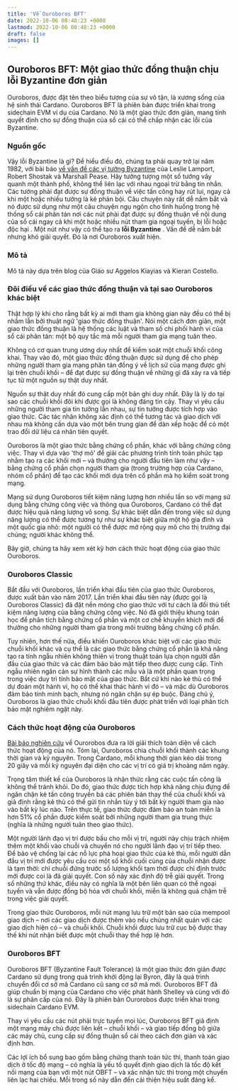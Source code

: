 ```yaml
---
title: 'Về Ouroboros BFT'
date: 2022-10-06 08:48:23 +0000
lastmod: 2022-10-06 08:48:23 +0000
draft: false
images: []
---
```


## Ouroboros BFT: Một giao thức đồng thuận chịu lỗi Byzantine đơn giản

Ouroboros, được đặt tên theo biểu tượng của sự vô tận, là xương sống của hệ sinh thái Cardano. Ouroboros BFT là phiên bản được triển khai trong sidechain EVM ví dụ của Cardano. Nó là một giao thức đơn giản, mang tính quyết định cho sự đồng thuận của sổ cái có thể chấp nhận các lỗi của Byzantine.

### Nguồn gốc

Vậy lỗi Byzantine là gì? Để hiểu điều đó, chúng ta phải quay trở lại năm 1982, với bài báo [về vấn đề các vị tướng Byzantine](https://www.microsoft.com/en-us/research/uploads/prod/2016/12/The-Byzantine-Generals-Problem.pdf) của Leslie Lamport, Robert Shostak và Marshall Pease. Hãy tưởng tượng một số tướng vây quanh một thành phố, không thể liên lạc với nhau ngoại trừ bằng tin nhắn. Các tướng phải đạt được sự đồng thuận về việc tấn công hay rút lui, ngay cả khi một hoặc nhiều tướng là kẻ phản bội. Câu chuyện này rất dễ nắm bắt và nó được sử dụng như một câu chuyện ngụ ngôn cho tình huống trong hệ thống sổ cái phân tán nơi các nút phải đạt được sự đồng thuận về nội dung của sổ cái ngay cả khi một hoặc nhiều nút tham gia ngoại tuyến, bị lỗi hoặc độc hại . Một nút như vậy có thể tạo ra **lỗi Byzantine** . Vấn đề dễ nắm bắt nhưng khó giải quyết. Đó là nơi Ouroboros xuất hiện.

### Mô tả

Mô tả này dựa trên blog của Giáo sư Aggelos Kiayias và Kieran Costello.

### Đôi điều về các giao thức đồng thuận và tại sao Ouroboros khác biệt

Thật hợp lý khi cho rằng bất kỳ ai mới tham gia không gian này đều có thể bị nhầm lẫn bởi thuật ngữ 'giao thức đồng thuận'. Nói một cách đơn giản, một giao thức đồng thuận là hệ thống các luật và tham số chi phối hành vi của sổ cái phân tán: một bộ quy tắc mà mỗi người tham gia mạng tuân theo.

Không có cơ quan trung ương duy nhất để kiểm soát một chuỗi khối công khai. Thay vào đó, một giao thức đồng thuận được sử dụng để cho phép những người tham gia mạng phân tán đồng ý về lịch sử của mạng được ghi lại trên chuỗi khối – để đạt được sự đồng thuận về những gì đã xảy ra và tiếp tục từ một nguồn sự thật duy nhất.

Nguồn sự thật duy nhất đó cung cấp một bản ghi duy nhất. Đây là lý do tại sao các chuỗi khối đôi khi được gọi là không đáng tin cậy. Thay vì yêu cầu những người tham gia tin tưởng lẫn nhau, sự tin tưởng được tích hợp vào giao thức. Các tác nhân không xác định có thể tương tác và giao dịch với nhau mà không cần dựa vào một bên trung gian để dàn xếp hoặc để có một trao đổi dữ liệu cá nhân tiên quyết.

Ouroboros là một giao thức bằng chứng cổ phần, khác với bằng chứng công việc. Thay vì dựa vào 'thợ mỏ' để giải các phương trình tính toán phức tạp nhằm tạo ra các khối mới – và thưởng cho người đầu tiên làm như vậy – bằng chứng cổ phần chọn người tham gia (trong trường hợp của Cardano, nhóm cổ phần) để tạo các khối mới dựa trên cổ phần mà họ kiểm soát trong mạng.

Mạng sử dụng Ouroboros tiết kiệm năng lượng hơn nhiều lần so với mạng sử dụng bằng chứng công việc và thông qua Ouroboros, Cardano có thể đạt được hiệu quả năng lượng vô song. Sự khác biệt dẫn đến trong việc sử dụng năng lượng có thể được tương tự như sự khác biệt giữa một hộ gia đình và một quốc gia nhỏ: một người có thể được mở rộng quy mô cho thị trường đại chúng; người khác không thể.

Bây giờ, chúng ta hãy xem xét kỹ hơn cách thức hoạt động của giao thức Ouroboros.

### <a>Ouroboros Classic</a>

Bắt đầu với Ouroboros, lần triển khai đầu tiên của giao thức Ouroboros, được xuất bản vào năm 2017. Lần triển khai đầu tiên này (được gọi là Ouroboros Classic) đã đặt nền móng cho giao thức với tư cách là đối thủ tiết kiệm năng lượng của bằng chứng công việc. Nó đã giới thiệu khung toán học để phân tích bằng chứng cổ phần và một cơ chế khuyến khích mới để thưởng cho những người tham gia trong môi trường bằng chứng cổ phần.

Tuy nhiên, hơn thế nữa, điều khiến Ouroboros khác biệt với các giao thức chuỗi khối khác và cụ thể là các giao thức bằng chứng cổ phần là khả năng tạo ra tính ngẫu nhiên không thiên vị trong thuật toán lựa chọn người dẫn đầu của giao thức và các đảm bảo bảo mật tiếp theo được cung cấp. Tính ngẫu nhiên ngăn cản sự hình thành các mẫu và là một phần quan trọng trong việc duy trì tính bảo mật của giao thức. Bất cứ khi nào kẻ thù có thể dự đoán một hành vi, họ có thể khai thác hành vi đó – và mặc dù Ouroboros đảm bảo tính minh bạch, nhưng nó ngăn chặn sự ép buộc. Đáng chú ý, Ouroboros là giao thức chuỗi khối đầu tiên được phát triển với loại phân tích bảo mật nghiêm ngặt này.

### Cách thức hoạt động của Ouroboros

[Bài báo nghiên cứu](https://iohk.io/en/research/library/papers/ouroborosa-provably-secure-proof-of-stake-blockchain-protocol/) về Ourorobos đưa ra lời giải thích toàn diện về cách thức hoạt động của nó. Tóm lại, Ouroboros chia chuỗi khối thành các khung thời gian và kỷ nguyên. Trong Cardano, mỗi khung thời gian kéo dài trong 20 giây và mỗi kỷ nguyên đại diện cho các vị trí có giá trị khoảng năm ngày.

Trọng tâm thiết kế của Ouroboros là nhận thức rằng các cuộc tấn công là không thể tránh khỏi. Do đó, giao thức được tích hợp khả năng chịu đựng để ngăn chặn kẻ tấn công truyền bá các phiên bản thay thế của chuỗi khối và giả định rằng kẻ thù có thể gửi tin nhắn tùy ý tới bất kỳ người tham gia nào vào bất kỳ lúc nào. Trên thực tế, giao thức được đảm bảo an toàn miễn là hơn 51% cổ phần được kiểm soát bởi những người tham gia trung thực (nghĩa là những người tuân theo giao thức).

Một người lãnh đạo vị trí được bầu cho mỗi vị trí, người này chịu trách nhiệm thêm một khối vào chuỗi và chuyển nó cho người lãnh đạo vị trí tiếp theo. Để bảo vệ chống lại các nỗ lực phá hoại giao thức của kẻ thù, mỗi người dẫn đầu vị trí mới được yêu cầu coi một số khối cuối cùng của chuỗi nhận được là tạm thời: chỉ chuỗi đứng trước số lượng khối tạm thời được chỉ định trước mới được coi là đã giải quyết. Con số này xác định độ trễ giải quyết. Trong số những thứ khác, điều này có nghĩa là một bên liên quan có thể ngoại tuyến và vẫn được đồng bộ hóa với chuỗi khối, miễn là không quá chậm trễ trong việc giải quyết.

Trong giao thức Ouroboros, mỗi nút mạng lưu trữ một bản sao của mempool giao dịch – nơi các giao dịch được thêm vào nếu chúng nhất quán với các giao dịch hiện có – và chuỗi khối. Chuỗi khối được lưu trữ cục bộ được thay thế khi nút nhận biết được một chuỗi thay thế hợp lệ hơn.

### Ouroboros BFT

Ouroboros BFT (Byzantine Fault Tolerance) là một giao thức đơn giản được Cardano sử dụng trong quá trình khởi động lại Byron, đây là quá trình chuyển đổi cơ sở mã Cardano cũ sang cơ sở mã mới. Ouroboros BFT đã giúp chuẩn bị mạng của Cardano cho việc phát hành Shelley và cùng với đó là sự phân cấp của nó. Đây là phiên bản Ourorobos được triển khai trong sidechain Cardano EVM.

Thay vì yêu cầu các nút phải trực tuyến mọi lúc, Ouroboros BFT giả định một mạng máy chủ được liên kết – chuỗi khối – và giao tiếp đồng bộ giữa các máy chủ, cung cấp sự đồng thuận sổ cái theo cách đơn giản và xác định hơn.

Các lợi ích bổ sung bao gồm bằng chứng thanh toán tức thì, thanh toán giao dịch ở tốc độ mạng – có nghĩa là yếu tố quyết định giao dịch là tốc độ kết nối mạng của bạn với một nút OBFT – và xác nhận tức thì trong một chuyến liên lạc hai chiều. Mỗi trong số này dẫn đến cải thiện hiệu suất đáng kể.
